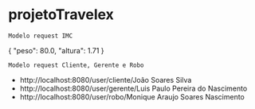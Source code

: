# projetoTravelex

```Modelo request IMC```

{
    "peso": 80.0,
    "altura": 1.71
}

```Modelo request Cliente, Gerente e Robo```

- http://localhost:8080/user/cliente/João Soares Silva
- http://localhost:8080/user/gerente/Luis Paulo Pereira do Nascimento
- http://localhost:8080/user/robo/Monique Araujo Soares Nascimento
